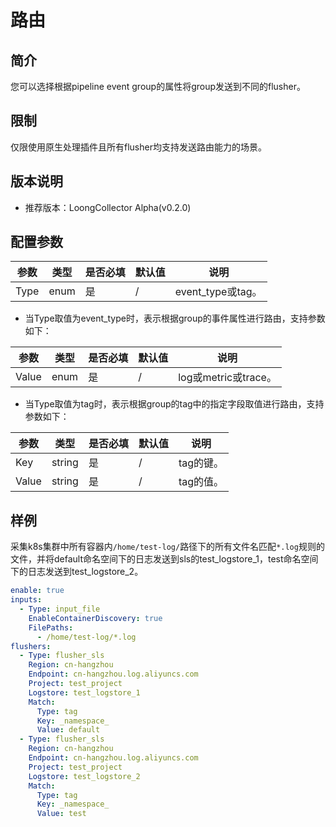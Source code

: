 # 路由

## 简介

您可以选择根据pipeline event group的属性将group发送到不同的flusher。

## 限制

仅限使用原生处理插件且所有flusher均支持发送路由能力的场景。

## 版本说明

* 推荐版本：LoongCollector Alpha(v0.2.0)

## 配置参数

|  **参数**  |  **类型**  |  **是否必填**  |  **默认值**  |  **说明**  |
| --- | --- | --- | --- | --- |
|  Type  |  enum  |  是  |  /  |  event_type或tag。  |

* 当Type取值为event_type时，表示根据group的事件属性进行路由，支持参数如下：

|  **参数**  |  **类型**  |  **是否必填**  |  **默认值**  |  **说明**  |
| --- | --- | --- | --- | --- |
|  Value  |  enum  |  是  |  /  |  log或metric或trace。  |

* 当Type取值为tag时，表示根据group的tag中的指定字段取值进行路由，支持参数如下：

|  **参数**  |  **类型**  |  **是否必填**  |  **默认值**  |  **说明**  |
| --- | --- | --- | --- | --- |
|  Key  |  string  |  是  |  /  |  tag的键。  |
|  Value  |  string  |  是  |  /  |  tag的值。  |

## 样例

采集k8s集群中所有容器内`/home/test-log/`路径下的所有文件名匹配`*.log`规则的文件，并将default命名空间下的日志发送到sls的test_logstore_1，test命名空间下的日志发送到test_logstore_2。

``` yaml
enable: true
inputs:
  - Type: input_file
    EnableContainerDiscovery: true
    FilePaths: 
      - /home/test-log/*.log
flushers:
  - Type: flusher_sls
    Region: cn-hangzhou
    Endpoint: cn-hangzhou.log.aliyuncs.com
    Project: test_project
    Logstore: test_logstore_1
    Match:
      Type: tag
      Key: _namespace_
      Value: default
  - Type: flusher_sls
    Region: cn-hangzhou
    Endpoint: cn-hangzhou.log.aliyuncs.com
    Project: test_project
    Logstore: test_logstore_2
    Match:
      Type: tag
      Key: _namespace_
      Value: test
```
